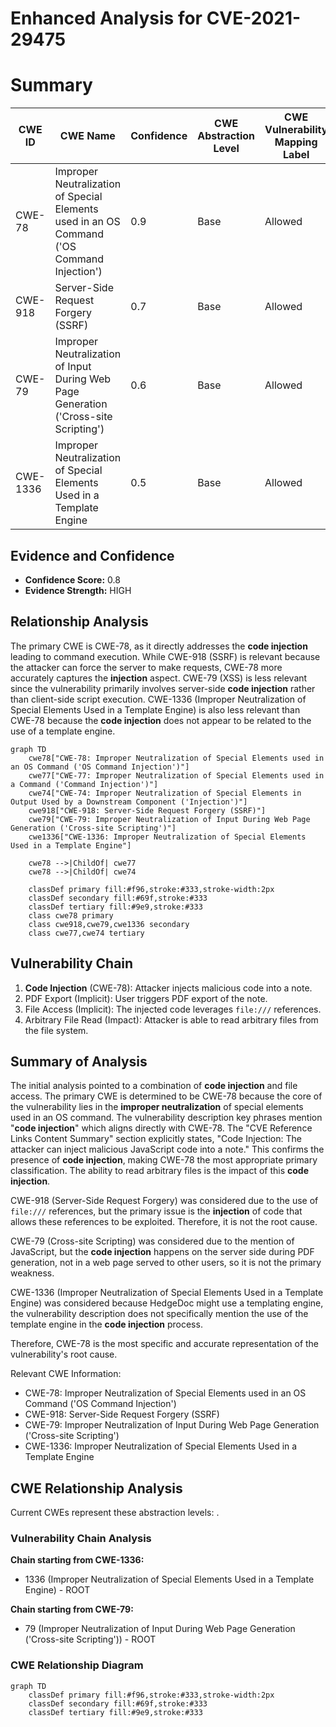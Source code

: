 # Enhanced Analysis for CVE-2021-29475

# Summary
| CWE ID | CWE Name | Confidence | CWE Abstraction Level | CWE Vulnerability Mapping Label | CWE-Vulnerability Mapping Notes |
|---|---|---|---|---|---|
| CWE-78 | Improper Neutralization of Special Elements used in an OS Command ('OS Command Injection') | 0.9 | Base | Allowed | Primary CWE |
| CWE-918 | Server-Side Request Forgery (SSRF) | 0.7 | Base | Allowed | Secondary Candidate |
| CWE-79 | Improper Neutralization of Input During Web Page Generation ('Cross-site Scripting') | 0.6 | Base | Allowed | Secondary Candidate |
| CWE-1336 | Improper Neutralization of Special Elements Used in a Template Engine | 0.5 | Base | Allowed | Secondary Candidate |

## Evidence and Confidence

*   **Confidence Score:** 0.8
*   **Evidence Strength:** HIGH

## Relationship Analysis
The primary CWE is CWE-78, as it directly addresses the **code injection** leading to command execution. While CWE-918 (SSRF) is relevant because the attacker can force the server to make requests, CWE-78 more accurately captures the **injection** aspect. CWE-79 (XSS) is less relevant since the vulnerability primarily involves server-side **code injection** rather than client-side script execution. CWE-1336 (Improper Neutralization of Special Elements Used in a Template Engine) is also less relevant than CWE-78 because the **code injection** does not appear to be related to the use of a template engine.

```mermaid
graph TD
    cwe78["CWE-78: Improper Neutralization of Special Elements used in an OS Command ('OS Command Injection')"]
    cwe77["CWE-77: Improper Neutralization of Special Elements used in a Command ('Command Injection')"]
    cwe74["CWE-74: Improper Neutralization of Special Elements in Output Used by a Downstream Component ('Injection')"]
    cwe918["CWE-918: Server-Side Request Forgery (SSRF)"]
    cwe79["CWE-79: Improper Neutralization of Input During Web Page Generation ('Cross-site Scripting')"]
    cwe1336["CWE-1336: Improper Neutralization of Special Elements Used in a Template Engine"]

    cwe78 -->|ChildOf| cwe77
    cwe78 -->|ChildOf| cwe74
    
    classDef primary fill:#f96,stroke:#333,stroke-width:2px
    classDef secondary fill:#69f,stroke:#333
    classDef tertiary fill:#9e9,stroke:#333
    class cwe78 primary
    class cwe918,cwe79,cwe1336 secondary
    class cwe77,cwe74 tertiary
```

## Vulnerability Chain
1.  **Code Injection** (CWE-78): Attacker injects malicious code into a note.
2.  PDF Export (Implicit): User triggers PDF export of the note.
3.  File Access (Implicit): The injected code leverages `file:///` references.
4.  Arbitrary File Read (Impact): Attacker is able to read arbitrary files from the file system.

## Summary of Analysis
The initial analysis pointed to a combination of **code injection** and file access. The primary CWE is determined to be CWE-78 because the core of the vulnerability lies in the **improper neutralization** of special elements used in an OS command. The vulnerability description key phrases mention "**code injection**" which aligns directly with CWE-78. The "CVE Reference Links Content Summary" section explicitly states, "Code Injection: The attacker can inject malicious JavaScript code into a note." This confirms the presence of **code injection**, making CWE-78 the most appropriate primary classification. The ability to read arbitrary files is the impact of this **code injection**.

CWE-918 (Server-Side Request Forgery) was considered due to the use of `file:///` references, but the primary issue is the **injection** of code that allows these references to be exploited. Therefore, it is not the root cause.

CWE-79 (Cross-site Scripting) was considered due to the mention of JavaScript, but the **code injection** happens on the server side during PDF generation, not in a web page served to other users, so it is not the primary weakness.

CWE-1336 (Improper Neutralization of Special Elements Used in a Template Engine) was considered because HedgeDoc might use a templating engine, the vulnerability description does not specifically mention the use of the template engine in the **code injection** process.

Therefore, CWE-78 is the most specific and accurate representation of the vulnerability's root cause.

Relevant CWE Information:
*   CWE-78: Improper Neutralization of Special Elements used in an OS Command ('OS Command Injection')
*   CWE-918: Server-Side Request Forgery (SSRF)
*   CWE-79: Improper Neutralization of Input During Web Page Generation ('Cross-site Scripting')
*   CWE-1336: Improper Neutralization of Special Elements Used in a Template Engine


## CWE Relationship Analysis

Current CWEs represent these abstraction levels: .


### Vulnerability Chain Analysis

**Chain starting from CWE-1336:**
- 1336 (Improper Neutralization of Special Elements Used in a Template Engine) - ROOT


**Chain starting from CWE-79:**
- 79 (Improper Neutralization of Input During Web Page Generation ('Cross-site Scripting')) - ROOT



### CWE Relationship Diagram

```mermaid
graph TD
    classDef primary fill:#f96,stroke:#333,stroke-width:2px
    classDef secondary fill:#69f,stroke:#333
    classDef tertiary fill:#9e9,stroke:#333
```